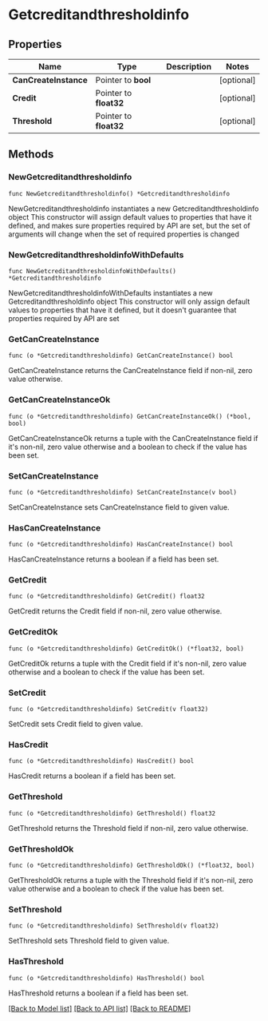 # Getcreditandthresholdinfo

## Properties

Name | Type | Description | Notes
------------ | ------------- | ------------- | -------------
**CanCreateInstance** | Pointer to **bool** |  | [optional] 
**Credit** | Pointer to **float32** |  | [optional] 
**Threshold** | Pointer to **float32** |  | [optional] 

## Methods

### NewGetcreditandthresholdinfo

`func NewGetcreditandthresholdinfo() *Getcreditandthresholdinfo`

NewGetcreditandthresholdinfo instantiates a new Getcreditandthresholdinfo object
This constructor will assign default values to properties that have it defined,
and makes sure properties required by API are set, but the set of arguments
will change when the set of required properties is changed

### NewGetcreditandthresholdinfoWithDefaults

`func NewGetcreditandthresholdinfoWithDefaults() *Getcreditandthresholdinfo`

NewGetcreditandthresholdinfoWithDefaults instantiates a new Getcreditandthresholdinfo object
This constructor will only assign default values to properties that have it defined,
but it doesn't guarantee that properties required by API are set

### GetCanCreateInstance

`func (o *Getcreditandthresholdinfo) GetCanCreateInstance() bool`

GetCanCreateInstance returns the CanCreateInstance field if non-nil, zero value otherwise.

### GetCanCreateInstanceOk

`func (o *Getcreditandthresholdinfo) GetCanCreateInstanceOk() (*bool, bool)`

GetCanCreateInstanceOk returns a tuple with the CanCreateInstance field if it's non-nil, zero value otherwise
and a boolean to check if the value has been set.

### SetCanCreateInstance

`func (o *Getcreditandthresholdinfo) SetCanCreateInstance(v bool)`

SetCanCreateInstance sets CanCreateInstance field to given value.

### HasCanCreateInstance

`func (o *Getcreditandthresholdinfo) HasCanCreateInstance() bool`

HasCanCreateInstance returns a boolean if a field has been set.

### GetCredit

`func (o *Getcreditandthresholdinfo) GetCredit() float32`

GetCredit returns the Credit field if non-nil, zero value otherwise.

### GetCreditOk

`func (o *Getcreditandthresholdinfo) GetCreditOk() (*float32, bool)`

GetCreditOk returns a tuple with the Credit field if it's non-nil, zero value otherwise
and a boolean to check if the value has been set.

### SetCredit

`func (o *Getcreditandthresholdinfo) SetCredit(v float32)`

SetCredit sets Credit field to given value.

### HasCredit

`func (o *Getcreditandthresholdinfo) HasCredit() bool`

HasCredit returns a boolean if a field has been set.

### GetThreshold

`func (o *Getcreditandthresholdinfo) GetThreshold() float32`

GetThreshold returns the Threshold field if non-nil, zero value otherwise.

### GetThresholdOk

`func (o *Getcreditandthresholdinfo) GetThresholdOk() (*float32, bool)`

GetThresholdOk returns a tuple with the Threshold field if it's non-nil, zero value otherwise
and a boolean to check if the value has been set.

### SetThreshold

`func (o *Getcreditandthresholdinfo) SetThreshold(v float32)`

SetThreshold sets Threshold field to given value.

### HasThreshold

`func (o *Getcreditandthresholdinfo) HasThreshold() bool`

HasThreshold returns a boolean if a field has been set.


[[Back to Model list]](../README.md#documentation-for-models) [[Back to API list]](../README.md#documentation-for-api-endpoints) [[Back to README]](../README.md)



